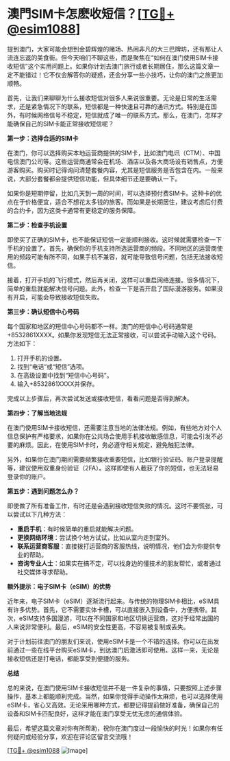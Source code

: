 # 澳門SIM卡怎麽收短信？[[TG💪+ @esim1088](https://t.me/s/esim1088)]

提到澳门，大家可能会想到金碧辉煌的赌场、热闹非凡的大三巴牌坊，还有那让人流连忘返的美食街。但今天咱们不聊这些，而是聚焦在“如何在澳门使用SIM卡接收短信”这个实用问题上。如果你计划去澳门旅行或者长期居住，那么这篇文章一定不能错过！它不仅会解答你的疑惑，还会分享一些小技巧，让你的澳门之旅更加顺畅。

首先，让我们来聊聊为什么接收短信对很多人来说很重要。无论是日常的生活需求，还是紧急情况下的联系，短信都是一种快速且可靠的通讯方式。特别是在国外，有时候网络信号不稳定，短信就成了唯一的联系方式。那么，在澳门，怎样才能确保自己的SIM卡能正常接收短信呢？

**第一步：选择合适的SIM卡**

在澳门，你可以选择购买本地运营商提供的SIM卡，比如澳门电讯（CTM）、中国电信澳门公司等。这些运营商通常会在机场、酒店以及各大商场设有销售点，方便游客购买。购买时记得询问清楚套餐内容，尤其是短信服务是否包含在内。一般来说，大部分套餐都会提供短信功能，但具体细节还是要确认一下。

如果你是短期停留，比如几天到一周的时间，可以选择预付费SIM卡。这种卡的优点在于价格便宜，适合不想花太多钱的旅客。而如果是长期居住，建议考虑后付费的合约卡，因为这类卡通常有更稳定的服务保障。

**第二步：检查手机设置**

即使买了正确的SIM卡，也不能保证短信一定能顺利接收。这时候就需要检查一下手机的设置了。首先，确保你的手机支持所选运营商的频段。不同地区的运营商使用的频段可能有所不同，如果手机不兼容，就可能导致信号问题，包括无法接收短信。

接着，打开手机的飞行模式，然后再关闭，这样可以重启网络连接。很多情况下，简单的重启就能解决信号问题。此外，检查一下是否开启了国际漫游服务。如果没有开启，可能会导致接收短信失败。

**第三步：确认短信中心号码**

每个国家和地区的短信中心号码都不一样。澳门的短信中心号码通常是+8532861XXXX。如果你发现短信无法正常接收，可以尝试手动输入这个号码。方法如下：

1. 打开手机的设置。
2. 找到“电话”或“短信”选项。
3. 在高级设置中找到“短信中心号码”。
4. 输入+8532861XXXX并保存。

完成以上步骤后，再次尝试发送或接收短信，看看问题是否得到解决。

**第四步：了解当地法规**

在澳门使用SIM卡接收短信，还需要注意当地的法律法规。例如，有些地方对个人信息保护有严格要求，如果你在公共场合使用手机接收敏感信息，可能会引发不必要的麻烦。因此，在使用SIM卡时，务必遵守相关规定，避免触犯法律。

另外，如果你在澳门期间需要频繁接收重要短信，比如银行验证码、账户登录提醒等，建议使用双重身份验证（2FA）。这样即使有人截获了你的短信，也无法轻易登录你的账户。

**第五步：遇到问题怎么办？**

即使做了所有准备工作，有时还是会遇到接收短信失败的情况。这时不要慌张，可以尝试以下几种方法：

- **重启手机**：有时候简单的重启就能解决问题。
- **更换网络环境**：尝试换个地方试试，比如从室内走到室外。
- **联系运营商客服**：直接拨打运营商的客服热线，说明情况，他们会为你提供专业的帮助。
- **咨询专业人士**：如果实在搞不定，可以找身边的懂技术的朋友帮忙，或者通过社交媒体寻求帮助。

**额外提示：电子SIM卡（eSIM）的优势**

近年来，电子SIM卡（eSIM）逐渐流行起来。与传统的物理SIM卡相比，eSIM具有许多优势。首先，它不需要实体卡槽，可以直接嵌入到设备中，方便携带。其次，eSIM支持多国漫游，可以在不同国家和地区切换运营商，这对于经常出国的人来说非常便利。最后，eSIM的安全性更高，不容易被复制或丢失。

对于计划前往澳门的朋友们来说，使用eSIM卡是一个不错的选择。你可以在出发前通过一些在线平台购买eSIM卡，到达澳门后激活即可使用。这样一来，无论是接收短信还是打电话，都能享受到便捷的服务。

**总结**

总的来说，在澳门使用SIM卡接收短信并不是一件复杂的事情，只要按照上述步骤操作，基本上都能顺利完成。当然，如果你觉得手动操作太麻烦，也可以选择使用eSIM卡，省心又高效。无论采用哪种方式，都要记得提前做好准备，确保自己的设备和SIM卡匹配良好，这样才能在澳门享受无忧无虑的通信体验。

最后，希望这篇文章对你有所帮助，祝你在澳门度过一段愉快的时光！如果你有任何疑问或经验分享，欢迎在评论区留言交流哦！

[[TG💪+ @esim1088](https://t.me/s/esim1088) ![Image](https://i.postimg.cc/4NQfJmqS/Snipaste-2025-05-13-00-14-12.png)]